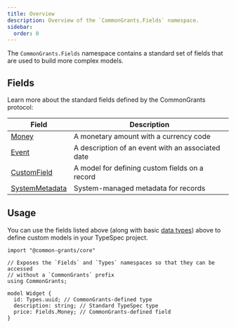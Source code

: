 ```yaml
---
title: Overview
description: Overview of the `CommonGrants.Fields` namespace.
sidebar:
  order: 0
---
```


The `CommonGrants.Fields` namespace contains a standard set of fields that are used to build more complex models.

## Fields

Learn more about the standard fields defined by the CommonGrants protocol:

| Field                                        | Description                                       |
| -------------------------------------------- | ------------------------------------------------- |
| [Money](/protocol/fields/money)              | A monetary amount with a currency code            |
| [Event](/protocol/fields/event)              | A description of an event with an associated date |
| [CustomField](/protocol/fields/custom-field) | A model for defining custom fields on a record    |
| [SystemMetadata](/protocol/fields/metadata)  | System-managed metadata for records               |

## Usage

You can use the fields listed above (along with basic [data types](/protocol/types/)) above to define custom models in your TypeSpec project.

```typespec
import "@common-grants/core"

// Exposes the `Fields` and `Types` namespaces so that they can be accessed
// without a `CommonGrants` prefix
using CommonGrants;

model Widget {
  id: Types.uuid; // CommonGrants-defined type
  description: string; // Standard TypeSpec type
  price: Fields.Money; // CommonGrants-defined field
}
```
